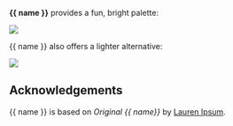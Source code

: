 <!--
👋 Hello! As Nova users browse the extensions library, a good README can help them understand what your extension does, how it works, and what setup or configuration it may require.

Not every extension will need every item described below. Use your best judgement when deciding which parts to keep to provide the best experience for your new users.

💡 Quick Tip! As you edit this README template, you can preview your changes by selecting **Extensions → Activate Project as Extension**, opening the Extension Library, and selecting "{{ name }}" in the sidebar.

Let's get started!
-->

<!--
🎈 To give users an idea of what your theme looks like, it's a great idea to show big, beautiful screenshots of your theme in action:
-->

**{{ name }}** provides a fun, bright palette:

![](https://nova.app/images/en/dark/editor.png)

<!--
🎈 If your extension provides multiple variations, don't forget to show those too!
-->

{{ name }} also offers a lighter alternative:

![](https://nova.app/images/en/light/editor.png)

## Acknowledgements

<!--
🎈 If your theme is based on existing work by someone else, consider crediting the original author
-->

{{ name }} is based on _Original {{ name}}_ by [Lauren Ipsum](https://en.wikipedia.org/wiki/Lorem_ipsum).
